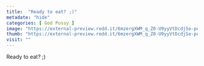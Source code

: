 ```yaml
---
title:  "Ready to eat? ;)"
metadate: "hide"
categories: [ God Pussy ]
image: "https://external-preview.redd.it/6mzergXWM_q_Z0-U9yyVtDcdjSo-puHyjbqWXAQfQ1k.jpg?auto=webp&s=ff6d8705a5c5dfdf2ecf5fd1c5b9f41b49f21bc7"
thumb: "https://external-preview.redd.it/6mzergXWM_q_Z0-U9yyVtDcdjSo-puHyjbqWXAQfQ1k.jpg?width=640&crop=smart&auto=webp&s=6a8cf5b04188d5448c474166b921127f894e8b17"
visit: ""
---
```

Ready to eat? ;)
